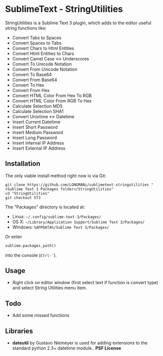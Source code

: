 SublimeText - StringUtilities
===============
StringUtilities is a Sublime Text 3 plugin, which adds to the editor useful string functions like:

* Convert Tabs to Spaces
* Convert Spaces to Tabs
* Convert Chars to Html Entities
* Convert Html Entities to Chars
* Convert Camel Case <-> Underscores
* Convert To Unicode Notation
* Convert From Unicode Notation
* Convert To Base64
* Convert From Base64
* Convert To Hex
* Convert From Hex
* Convert HTML Color From Hex To RGB
* Convert HTML Color From RGB To Hex
* Calculate Selection MD5
* Calculate Selection SHA1
* Convert Unixtime <-> Datetime
* Insert Current Datetime
* Insert Short Password
* Insert Medium Password
* Insert Long Password
* Insert Internal IP Address
* Insert External IP Address


## Installation
The only viable install method right now is via Git:

    git clone https://github.com/LONGMANi/sublimetext-stringutilities "<Sublime Text 3 Packages folder>/StringUtilities"
    cd "StringUtilities"
    git checkout ST3

The "Packages" directory is located at:

* Linux: `~/.config/sublime-text-3/Packages/`
* OS X: `~/Library/Application Support/Sublime Text 3/Packages/`
* Windows: `%APPDATA%/Sublime Text 3/Packages/`

Or enter
```python
sublime.packages_path()
```
into the console (`` Ctrl-` ``).

Usage
------------------

* Right click on editor window (first select text if function is convert type) and select String Utilities menu item.

Todo
------------------

 * Add some missed functions


## Libraries ##

- **dateutil** by Gustavo Niemeyer is used for adding extensions to the standard python 2.3+ datetime module.. **PSF License**

[0]: http://wbond.net/sublime_packages/package_control
